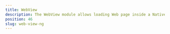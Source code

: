 ```yaml
---
title: WebView
description: The WebView module allows loading Web page inside a NativeScript Angular application or displaying static HTML content with rich CSS. The component can be used for more advanced scenarios and for displaying dynamic HTML content.
position: 46
slug: web-view-ng
---
```

